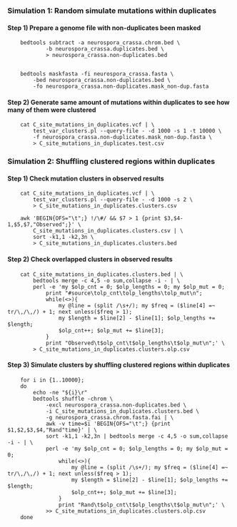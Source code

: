 ### Simulation 1: Random simulate mutations within duplicates

#### Step 1) Prepare a genome file with non-duplicates been masked 

        bedtools subtract -a neurospora_crassa.chrom.bed \
                -b neurospora_crassa.duplicates.bed \
                > neurospora_crassa.non-duplicates.bed


        bedtools maskfasta -fi neurospora_crassa.fasta \
            -bed neurospora_crassa.non-duplicates.bed \
            -fo neurospora_crassa.non-duplicates.mask_non-dup.fasta


#### Step 2) Generate same amount of mutations within duplicates to see how many of them were clustered

        cat C_site_mutations_in_duplicates.vcf | \
            test_var_clusters.pl --query-file - -d 1000 -s 1 -t 10000 \
            -f neurospora_crassa.non-duplicates.mask_non-dup.fasta \
            > C_site_mutations_in_duplicates.test.csv




### Simulation 2:  Shuffling clustered regions within duplicates

#### Step 1) Check mutation clusters in observed results

        cat C_site_mutations_in_duplicates.vcf | \
            test_var_clusters.pl --query-file - -d 1000 -s 2 \
            > C_site_mutations_in_duplicates.clusters.csv

        awk 'BEGIN{OFS="\t";} !/\#/ && $7 > 1 {print $3,$4-1,$5,$7,"Observed";}' \
            C_site_mutations_in_duplicates.clusters.csv | \
            sort -k1,1 -k2,3n \
            > C_site_mutations_in_duplicates.clusters.bed

#### Step 2) Check overlapped clusters in observed results

        cat C_site_mutations_in_duplicates.clusters.bed | \
            bedtools merge -c 4,5 -o sum,collapse -i - | \
            perl -e 'my $olp_cnt = 0; $olp_lengths = 0; my $olp_mut = 0;
                print "#source\tolp_cnt\tolp_lengths\tolp_mut\n";
                while(<>){
                    my @line = (split /\s+/); my $freq = ($line[4] =~ tr/\,/\,/) + 1; next unless($freq > 1);
                    my $length = $line[2] - $line[1]; $olp_lengths += $length;
                    $olp_cnt++; $olp_mut += $line[3];
                }
                print "Observed\t$olp_cnt\t$olp_lengths\t$olp_mut\n";' \
            > C_site_mutations_in_duplicates.clusters.olp.csv


#### Step 3) Simulate clusters by shuffling clustered regions within duplicates

        for i in {1..10000};
        do
            echo -ne "${i}\r"
            bedtools shuffle -chrom \
                -excl neurospora_crassa.non-duplicates.bed \
                -i C_site_mutations_in_duplicates.clusters.bed \
                -g neurospora_crassa.chrom.fasta.fai | \
                awk -v time=$i 'BEGIN{OFS="\t";} {print $1,$2,$3,$4,"Rand"time}' | \
                sort -k1,1 -k2,3n | bedtools merge -c 4,5 -o sum,collapse -i - | \
                perl -e 'my $olp_cnt = 0; $olp_lengths = 0; my $olp_mut = 0;
                    while(<>){
                        my @line = (split /\s+/); my $freq = ($line[4] =~ tr/\,/\,/) + 1; next unless($freq > 1);
                        my $length = $line[2] - $line[1]; $olp_lengths += $length;
                        $olp_cnt++; $olp_mut += $line[3];
                    }
                    print "Rand\t$olp_cnt\t$olp_lengths\t$olp_mut\n";' \
                >> C_site_mutations_in_duplicates.clusters.olp.csv
        done


